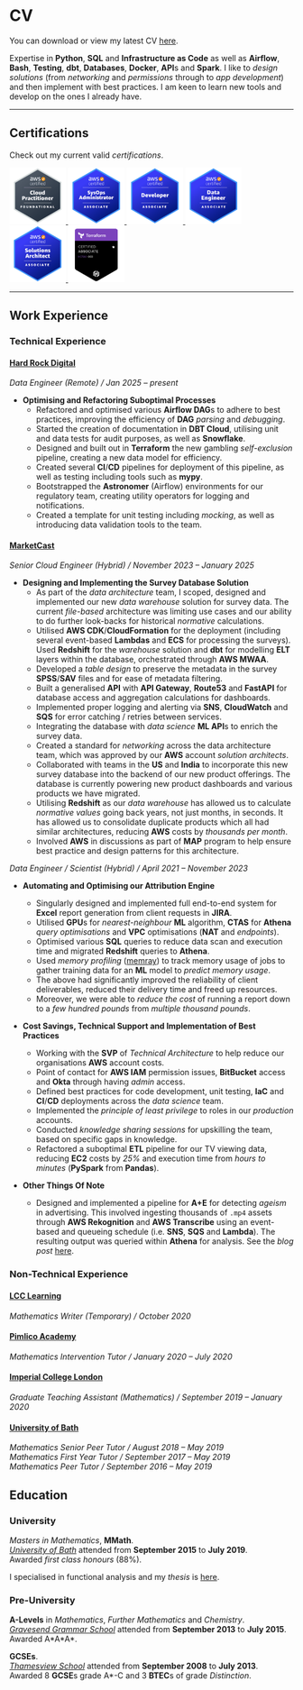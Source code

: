 # CV

You can download or view my latest CV [here](../../assets/cv/pdf/cv_latest.pdf).

Expertise in **Python**, **SQL** and **Infrastructure as Code** as well as **Airflow**, **Bash**, **Testing**, **dbt**, **Databases**, **Docker**, **API**s and **Spark**.
I like to _design solutions_ (from _networking_ and _permissions_ through to _app development_) and then implement with best practices.
I am keen to learn new tools and develop on the ones I already have.

---

## Certifications

Check out my current valid _certifications_.

<p>
<a href="https://www.credly.com/badges/0a055cad-6cd3-45a2-b1dd-04ad6455321e/public_url" target="_blank">
  <img src="../../assets/cv/certifications/aws-certified-cloud-practitioner.png" alt="AWS Cloud Practitioner Badge" width="100" />
</a>
<a href="https://www.credly.com/badges/4cce11a0-f720-4646-8c03-c2c8e1a3ce8a/public_url" target="_blank">
  <img src="../../assets/cv/certifications/aws-certified-sysops-administrator-associate.png" alt="AWS SysOps Administrator Associate Badge" width="100" />
</a>
<a href="https://www.credly.com/badges/3f1053f3-d646-4709-933d-b0ce9b6e8c52/public_url" target="_blank">
  <img src="../../assets/cv/certifications/aws-certified-developer-associate.png" alt="AWS Developer Associate Badge" width="100" />
</a>
<a href="https://www.credly.com/badges/4433d096-c5a2-44e0-8336-8734fb5e4556/public_url" target="_blank">
  <img src="../../assets/cv/certifications/aws-certified-data-engineer-associate.png" alt="AWS Data Engineer Associate Badge" width="100" />
</a>
<a href="https://www.credly.com/badges/221fd7b9-0faa-48b2-ba38-3b411a9912d3/public_url" target="_blank">
  <img src="../../assets/cv/certifications/aws-certified-solutions-architect-associate.png" alt="AWS Solutions Architect Associate Badge" width="100" />
</a>
<a href="" target="_blank">
  <img src="../../assets/cv/certifications/hashicorp-certified-terraform-associate.png" alt="HashiCorp Certified Terraform Associate Badge" width="100" />
</a>
</p>

---

## Work Experience
### Technical Experience

#### [Hard Rock Digital](https://www.hardrockdigital.com)

*Data Engineer (Remote) / Jan 2025 – present*  

- **Optimising and Refactoring Suboptimal Processes**
    - Refactored and optimised various **Airflow DAG**s to adhere to best practices, improving the efficiency of **DAG** _parsing_ and _debugging_.
    - Started the creation of documentation in **DBT Cloud**, utilising unit and data tests for audit purposes, as well as **Snowflake**.
    - Designed and built out in **Terraform** the new gambling _self-exclusion_ pipeline, creating a new data model for efficiency.
    - Created several **CI**/**CD** pipelines for deployment of this pipeline, as well as testing including tools such as **mypy**.
    - Bootstrapped the **Astronomer** (Airflow) environments for our regulatory team, creating utility operators for logging and notifications.
    - Created a template for unit testing including _mocking_, as well as introducing data validation tools to the team.


#### [MarketCast](https://marketcast.com)

*Senior Cloud Engineer (Hybrid) / November 2023 – January 2025*  

- **Designing and Implementing the Survey Database Solution**
    - As part of the _data architecture_ team, I scoped, designed and implemented our new _data warehouse_ solution for survey data.
      The current _file-based_ architecture was limiting use cases and our ability to do further look-backs for historical _normative_ calculations.
    - Utilised **AWS CDK**/**CloudFormation** for the deployment (including several event-based **Lambdas** and **ECS** for processing the surveys).
      Used **Redshift** for the _warehouse_ solution and **dbt** for modelling **ELT** layers within the database, orchestrated through **AWS MWAA**.
    - Developed a _table design_ to preserve the metadata in the survey **SPSS**/**SAV** files and for ease of metadata filtering.
    - Built a generalised **API** with **API Gateway**, **Route53** and **FastAPI** for database access and aggregation calculations for dashboards.
    - Implemented proper logging and alerting via **SNS**, **CloudWatch** and **SQS** for error catching / retries between services.
    - Integrating the database with _data science_ **ML API**s to enrich the survey data.
    - Created a standard for _networking_ across the data architecture team, which was approved by our **AWS** account _solution architects_.
    - Collaborated with teams in the **US** and **India** to incorporate this new survey database into the backend of our new product offerings.
      The database is currently powering new product dashboards and various products we have migrated.
    - Utilising **Redshift** as our _data warehouse_ has allowed us to calculate _normative values_ going back years, not just months, in seconds.
      It has allowed us to consolidate duplicate products which all had similar architectures, reducing **AWS** costs by _thousands per month_.
    - Involved **AWS** in discussions as part of **MAP** program to help ensure best practice and design patterns for this architecture.

*Data Engineer / Scientist (Hybrid) / April 2021 – November 2023*  

- **Automating and Optimising our Attribution Engine**
    - Singularly designed and implemented full end-to-end system for **Excel** report generation from client requests in **JIRA**.
    - Utilised **GPU**s for _nearest-neighbour_ **ML** algorithm, **CTAS** for **Athena** _query optimisations_ and **VPC** optimisations (**NAT** and _endpoints_).
    - Optimised various **SQL** queries to reduce data scan and execution time and migrated **Redshift** queries to **Athena**.
    - Used _memory profiling_ ([memray](https://github.com/bloomberg/memray)) to track memory usage of jobs to gather training data for an **ML** model to _predict memory usage_.
    - The above had significantly improved the reliability of client deliverables, reduced their delivery time and freed up resources.
    - Moreover, we were able to _reduce the cost_ of running a report down to a _few hundred pounds_ from _multiple thousand pounds_.

- **Cost Savings, Technical Support and Implementation of Best Practices**
    - Working with the **SVP** of _Technical Architecture_ to help reduce our organisations **AWS** account costs.
    - Point of contact for **AWS IAM** permission issues, **BitBucket** access and **Okta** through having _admin_ access.
    - Defined best practices for code development, unit testing, **IaC** and **CI**/**CD** deployments across the _data science_ team.
    - Implemented the _principle of least privilege_ to roles in our _production_ accounts.
    - Conducted _knowledge sharing sessions_ for upskilling the team, based on specific gaps in knowledge.
    - Refactored a suboptimal **ETL** pipeline for our TV viewing data, reducing **EC2** costs by _25%_ and execution time from _hours to minutes_ (**PySpark** from **Pandas**).

- **Other Things Of Note**
    - Designed and implemented a pipeline for **A+E** for detecting _ageism_ in advertising.
      This involved ingesting thousands of `.mp4` assets through **AWS Rekognition** and **AWS Transcribe** using an event-based and queueing schedule (i.e. **SNS**, **SQS** and **Lambda**).
      The resulting output was queried within **Athena** for analysis. 
      See the _blog post_ [here](https://www.mediavillage.com/article/ae-research-why-older-adults-matter-to-advertisers/print/).


### Non-Technical Experience

#### [LCC Learning](https://www.lcc-learning.com)

*Mathematics Writer (Temporary) / October 2020*  

#### [Pimlico Academy](https://www.pimlico.futureacademies.org)

*Mathematics Intervention Tutor / January 2020 – July 2020*  

#### [Imperial College London](https://www.imperial.ac.uk)

*Graduate Teaching Assistant (Mathematics) / September 2019 – January 2020*

#### [University of Bath](https://marketcast.com)

*Mathematics Senior Peer Tutor / August 2018 – May 2019* </br>
*Mathematics First Year Tutor / September 2017 – May 2019* </br>
*Mathematics Peer Tutor / September 2016 – May 2019*


## Education

### University

_Masters in Mathematics_, **MMath**.</br>
[_University of Bath_](https://www.bath.ac.uk) attended from **September 2015** to **July 2019**.</br>
Awarded _first class honours_ (88%).

I specialised in functional analysis and my _thesis_ is [here](../../assets/cv/pdf/math_thesis.pdf).

### Pre-University

**A-Levels** in _Mathematics_, _Further Mathematics_ and _Chemistry_.</br>
[_Gravesend Grammar School_](https://gravesendgrammar.com) attended from **September 2013** to **July 2015**.</br>
Awarded A\*A\*A\*.

**GCSEs**.</br>
[_Thamesview School_](https://www.thamesviewsch.co.uk) attended from **September 2008** to **July 2013**.</br>
Awarded 8 **GCSE**s grade A\*-C and 3 **BTEC**s of grade _Distinction_.
